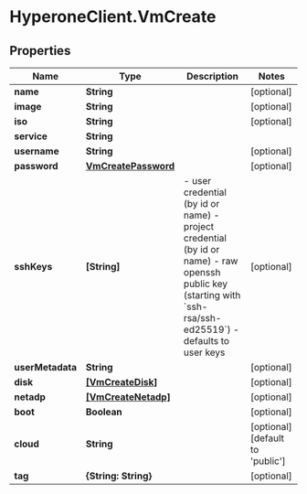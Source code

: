 # HyperoneClient.VmCreate

## Properties

Name | Type | Description | Notes
------------ | ------------- | ------------- | -------------
**name** | **String** |  | [optional] 
**image** | **String** |  | [optional] 
**iso** | **String** |  | [optional] 
**service** | **String** |  | 
**username** | **String** |  | [optional] 
**password** | [**VmCreatePassword**](VmCreatePassword.md) |  | [optional] 
**sshKeys** | **[String]** | - user credential (by id or name) - project credential (by id or name) - raw openssh public key (starting with &#x60;ssh-rsa/ssh-ed25519&#x60;) - defaults to user keys | [optional] 
**userMetadata** | **String** |  | [optional] 
**disk** | [**[VmCreateDisk]**](VmCreateDisk.md) |  | [optional] 
**netadp** | [**[VmCreateNetadp]**](VmCreateNetadp.md) |  | [optional] 
**boot** | **Boolean** |  | [optional] 
**cloud** | **String** |  | [optional] [default to &#39;public&#39;]
**tag** | **{String: String}** |  | [optional] 


